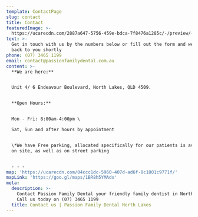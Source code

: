 ```yaml
---
template: ContactPage
slug: contact
title: Contact
featuredImage: >-
  https://ucarecdn.com/2887a647-5756-459e-bdca-7f8476a1285c/-/preview/-/rotate/270/
text: >-
  Get in touch with us by the numbers below or fill out the form and we will get
  back to you shortly
phone: (07) 3465 1199
email: contact@passionfamilydental.com.au
content: >-
  **We are here:**


  Unit 4/ 6 Endeavour Boulevard, North Lakes, QLD 4509.


  **Open Hours:**


  Mon - Fri: 8:00am-4:00pm \

  Sat, Sun and after hours by appointment


  \*We have Free parking, allocated specifically for our patients is available
  on site, as well as on street parking


  - - -
map: 'https://ucarecdn.com/04ccc1dc-5960-407d-ad6f-8c1801c9771f/'
mapLink: 'https://goo.gl/maps/1BR8h5YMAdx'
meta:
  description: >-
    Contact Passion Family Dental your friendly family dentist in North Lakes.
    Call us today on (07) 3465 1199
  title: Contact us | Passion Family Dental North Lakes
---
```


